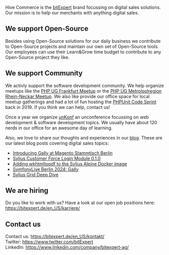 Hive Commerce is the [bitExpert](https://github.com/bitExpert) brand focussing on digital sales solutions. Our mission is to help our merchants with anything digital sales.

## We support Open-Source

Besides using Open-Source solutions for our daily business we contribute to Open-Source projects and maintain our own set of Open-Source tools. Our employees can use their Learn&Grow time budget to contribute to any Open-Source project they like.

## We support Community

We activly support the software development community. We help organize meetups like the [PHP UG Frankfurt Meetup](https://www.phpugffm.de) or the [PHP UG Metrolpolregion Rhein-Neckar Meetup](http://www.phpugmrn.de). We also like provide our office space for local meetup gatherings and had a lot of fun hosting the [PHPUnit Code Sprint](https://phpunit.de/code-sprints/september-2019.html) back in 2019. If you think we can help, contact us!

Once a year we organize [unKonf](https://www.unKonf.de) an unconference focussing on web development & software development topics. We usually have about 120 nerds in our office for an awesome day of learning.

Also, we love to share our thoughts and experiences in our [blog](https://blog.bitExpert.de). These are our latest blog posts covering digital sales topics:
<!--- blog_start --->
 - [Introducing Gally at Magento Stammtisch Berlin](https://blog.bitexpert.de/blog/magento_stammtisch_berlin_gally)
 - [Sylius Customer Force Login Module 0.1.0](https://blog.bitexpert.de/blog/sylius_force_login_0_1_0)
 - [Adding wkhtmltopdf to the Sylius Alpine Docker image](https://blog.bitexpert.de/blog/sylius_docker_alpine_wkhtmltopdf)
 - [SymfonyLive Berlin 2024: Gally](https://blog.bitexpert.de/blog/symfony_live_berlin_2024)
 - [Sylius Grid Deep Dive](https://blog.bitexpert.de/blog/sylius_grid_deep_dive)
<!--- blog_end --->

## We are hiring

Do you like to work with us? Have a look at our open job positions here: https://bitexpert.de/en_US/karriere/

## Contact us

Contact us: https://bitexpert.de/en_US/kontakt/    
Twitter: https://www.twitter.com/bitExpert    
LinkedIn: https://www.linkedin.com/company/bitexpert-ag/    
